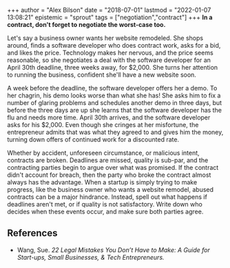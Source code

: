 +++
author = "Alex Bilson"
date = "2018-07-01"
lastmod = "2022-01-07 13:08:21"
epistemic = "sprout"
tags = ["negotiation","contract"]
+++
**In a contract, don't forget to negotiate the worst-case too.**

Let's say a business owner wants her website remodeled. She shops around, finds a software developer who does contract work, asks for a bid, and likes the price. Technology makes her nervous, and the price seems reasonable, so she negotiates a deal with the software developer for an April 30th deadline, three weeks away, for $2,000. She turns her attention to running the business, confident she'll have a new website soon.

A week before the deadline, the software developer offers her a demo. To her chagrin, his demo looks worse than what she has! She asks him to fix a number of glaring problems and schedules another demo in three days, but before the three days are up she learns that the software developer has the flu and needs more time. April 30th arrives, and the software developer asks for his $2,000. Even though she cringes at her misfortune, the entrepreneur admits that was what they agreed to and gives him the money, turning down offers of continued work for a discounted rate.

Whether by accident, unforeseen circumstance, or malicious intent, contracts are broken. Deadlines are missed, quality is sub-par, and the contracting parties begin to argue over what was promised. If the contract didn't account for breach, then the party who broke the contract almost always has the advantage. When a startup is simply trying to make progress, like the business owner who wants a website remodel, abused contracts can be a major hindrance. Instead, spell out what happens if deadlines aren't met, or if quality is not satisfactory. Write down who decides when these events occur, and make sure both parties agree.

## References

- Wang, Sue. _22 Legal Mistakes You Don’t Have to Make: A Guide for Start-ups, Small Businesses, & Tech Entrepreneurs._
